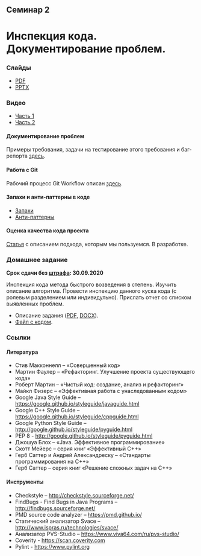 Семинар 2
--
# Инспекция кода. Документирование проблем.

### Слайды

* [PDF](Seminar02-slides.pdf)
* [PPTX](Seminar02-slides.pptx)

### Видео

* [Часть 1](https://yadi.sk/i/_LIWJIj_P-yfOg)
* [Часть 2](https://yadi.sk/i/eHIE52cbgg8fGA)

#### Документирование проблем

Примеры требования, задачи на тестирование этого требования и баг-репорта [здесь](
https://github.com/andrewt0301/qa-testing-course/issues).

#### Работа с Git

Рабочий процесс Git Workflow описан [здесь](
https://nvie.com/posts/a-successful-git-branching-model/).

#### Запахи и анти-паттерны в коде

* [Запахи](https://en.wikipedia.org/wiki/Code_smell)
* [Анти-паттерны](https://en.wikipedia.org/wiki/Anti-pattern)

#### Оценка качества кода проекта

[Статья](https://github.com/yegor256/qfu/releases/latest/download/article.pdf)
с описанием подхода, которым мы пользуемся. В разработке.

### Домашнее задание

__Срок сдачи без [штрафа](../../grading.md): 30.09.2020__

Инспекция кода метода быстрого возведения в степень.
Изучить описание алгоритма. 
Провести инспекцию данного куска кода (с ролевым разделением или индивидульно).
Прислать отчет со списком выявленных проблем.

* Описание задания ([PDF](HomeTasks02.pdf), [DOCX](HomeTasks02.docx)).
* [Файл с кодом](
https://github.com/andrewt0301/qa-testing-course/blob/master/seminars/seminar02/Power.java).

### Ссылки

#### Литература
* Стив Макконнелл – «Совершенный код»
* Мартин Фаулер – «Рефакторинг. Улучшение проекта существующего кода»
* Роберт Мартин – «Чистый код: создание, анализ и рефакторинг»
* Майкл Физерс – «Эффективная работа с унаследованным кодом»
* Google Java Style Guide – https://google.github.io/styleguide/javaguide.html
* Google C++ Style Guide – https://google.github.io/styleguide/cppguide.html
* Google Python Style Guide – http://google.github.io/styleguide/pyguide.html
* PEP 8 - http://google.github.io/styleguide/pyguide.html
* Джошуа Блох – «Java. Эффективное программирование»
* Скотт Мейерс – серия книг «Эффективный С++»
* Герб Саттер и Андрей Александреску – «Стандарты программирования на С++»
* Герб Саттер – серия книг «Решение сложных задач на С++»

#### Инструменты
* Checkstyle – http://checkstyle.sourceforge.net/
* FindBugs - Find Bugs in Java Programs – http://findbugs.sourceforge.net/
* PMD source code analyzer – https://pmd.github.io/
* Статический анализатор Svace – http://www.ispras.ru/technologies/svace/
* Анализатор PVS-Studio – https://www.viva64.com/ru/pvs-studio/
* Coverity - https://scan.coverity.com
* Pylint - https://www.pylint.org
